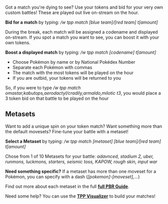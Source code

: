 Got a match you're dying to see?  Use your tokens and bid for your very own custom battles!  These are played out live on-stream on the hour.

**Bid for a match** by typing: */w tpp match [blue team]/[red team] t[amount]*

During the break, each match will be assigned a codename and displayed on-stream.  If you spot a match you want to see, you can boost it with your own tokens.

**Boost a displayed match** by typing: */w tpp match [codename] t[amount]*

* Choose Pokémon by name or by National Pokédex Number
* Separate each Pokémon with commas
* The match with the most tokens will be played on the hour
* If you are outbid, your tokens will be returned to you 

So, if you were to type */w tpp match omastar,kabutops,aerodactyl/cradily,armaldo,milotic t3*, you would place a 3 token bid on that battle to be played on the hour

## Metasets

Want to add a unique spin on your token match?  Want something more than the default movesets?  Fine-tune your battle with a metaset!

**Select a Metaset** by typing: */w tpp match [metaset] [blue team]/[red team] t[amount]*

Chose from 1 of 10 Metasets for your battle: *adavnced, stadium 2, uber, runmons, luckmons, starters, seismic toss, KAPOW, rough skin, input war*

**Need something specific?** If a metaset has more than one moveset for a Pokémon, you can specify with a dash (*[pokemon]-[moveset],...*)

Find out more about each metaset in the full [**full PBR Guide**](https://docs.google.com/spreadsheets/d/1tLIOaxOXgi0zRWlskkAhgyVfUivdrMaYmSIcM0dFVW8/edit#gid=1127521972).

Need some help?  You can use the [**TPP Visualizer**](http://chfoo.github.io/fogchamp) to build your matches! 